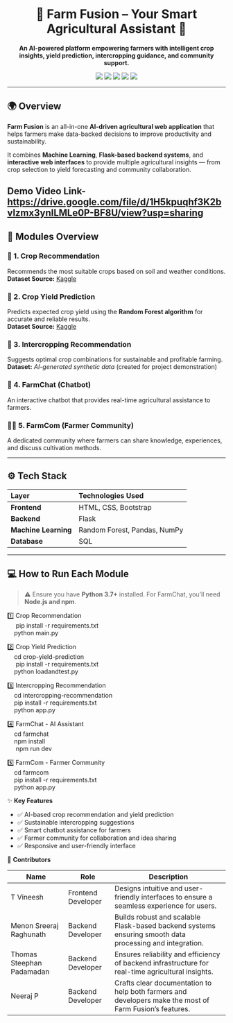 <!-- Banner Section -->

<h1 align="center">🌾 Farm Fusion – Your Smart Agricultural Assistant 🌱</h1>

<p align="center">
  <b>An AI-powered platform empowering farmers with intelligent crop insights, yield prediction, intercropping guidance, and community support.</b>
</p>

<p align="center">
  <img src="https://img.shields.io/badge/Python-3.7%2B-blue?logo=python" />
  <img src="https://img.shields.io/badge/Flask-Backend-green?logo=flask" />
  <img src="https://img.shields.io/badge/Machine%20Learning-Random%20Forest-orange?logo=scikitlearn" />
  <img src="https://img.shields.io/badge/Frontend-HTML%2C%20CSS%2C%20Bootstrap-blueviolet?logo=html5" />
  <img src="https://img.shields.io/badge/Database-SQL-lightgrey?logo=sqlite" />
</p>

---

## 🌍 Overview

**Farm Fusion** is an all-in-one **AI-driven agricultural web application** that helps farmers make data-backed decisions to improve productivity and sustainability.

It combines **Machine Learning**, **Flask-based backend systems**, and **interactive web interfaces** to provide multiple agricultural insights — from crop selection to yield forecasting and community collaboration.

Demo Video Link- https://drive.google.com/file/d/1H5kpuqhf3K2bvlzmx3ynILMLe0P-BF8U/view?usp=sharing
---

## 🚀 Modules Overview

### 🌱 1. Crop Recommendation  
Recommends the most suitable crops based on soil and weather conditions.  
**Dataset Source:** [Kaggle](https://www.kaggle.com/)

### 🌾 2. Crop Yield Prediction  
Predicts expected crop yield using the **Random Forest algorithm** for accurate and reliable results.  
**Dataset Source:** [Kaggle](https://www.kaggle.com/)

### 🌿 3. Intercropping Recommendation  
Suggests optimal crop combinations for sustainable and profitable farming.  
**Dataset:** *AI-generated synthetic data* (created for project demonstration)

### 💬 4. FarmChat (Chatbot)  
An interactive chatbot that provides real-time agricultural assistance to farmers.

### 👨‍🌾 5. FarmCom (Farmer Community)  
A dedicated community where farmers can share knowledge, experiences, and discuss cultivation methods.

---

## ⚙️ Tech Stack

| Layer | Technologies Used |
|:--|:--|
| **Frontend** | HTML, CSS, Bootstrap |
| **Backend** | Flask |
| **Machine Learning** | Random Forest, Pandas, NumPy |
| **Database** | SQL |
---

## 💻 How to Run Each Module

> ⚠️ Ensure you have **Python 3.7+** installed. For FarmChat, you’ll need **Node.js and npm**.

1️⃣  Crop Recommendation <br>
    &nbsp;&nbsp;&nbsp;&nbsp; pip install -r requirements.txt <br>
     &nbsp;&nbsp;&nbsp;&nbsp;python main.py

2️⃣ Crop Yield Prediction <br>
    &nbsp;&nbsp;&nbsp;&nbsp;cd crop-yield-prediction <br>
   &nbsp;&nbsp;&nbsp;&nbsp; pip install -r requirements.txt <br>
    &nbsp;&nbsp;&nbsp;&nbsp;python loadandtest.py <br>

3️⃣ Intercropping Recommendation <br>
    &nbsp;&nbsp;&nbsp;&nbsp;cd intercropping-recommendation <br>
    &nbsp;&nbsp;&nbsp;&nbsp;pip install -r requirements.txt <br>
    &nbsp;&nbsp;&nbsp;&nbsp;python app.py <br>

4️⃣ FarmChat - AI Assistant <br>
    &nbsp;&nbsp;&nbsp;&nbsp;cd farmchat <br>
    &nbsp;&nbsp;&nbsp;&nbsp;npm install <br>
   &nbsp;&nbsp;&nbsp;&nbsp; npm run dev <br>

5️⃣ FarmCom - Farmer Community <br>
    &nbsp;&nbsp;&nbsp;&nbsp;cd farmcom <br>
    &nbsp;&nbsp;&nbsp;&nbsp;pip install -r requirements.txt <br>
    &nbsp;&nbsp;&nbsp;&nbsp;python app.py <br>

✨ **Key Features**

- ✅ AI-based crop recommendation and yield prediction
- ✅ Sustainable intercropping suggestions
- ✅ Smart chatbot assistance for farmers
- ✅ Farmer community for collaboration and idea sharing
- ✅ Responsive and user-friendly interface

👥 **Contributors**

| Name                         | Role               | Description                                                                 |
|-------------------------------|------------------|-----------------------------------------------------------------------------|
| T Vineesh                     | Frontend Developer | Designs intuitive and user-friendly interfaces to ensure a seamless experience for users. |
| Menon Sreeraj Raghunath       | Backend Developer  | Builds robust and scalable Flask-based backend systems ensuring smooth data processing and integration. |
| Thomas Steephan Padamadan     | Backend Developer  | Ensures reliability and efficiency of backend infrastructure for real-time agricultural insights. |
| Neeraj P                      | Backend Developer  | Crafts clear documentation to help both farmers and developers make the most of Farm Fusion’s features. |

